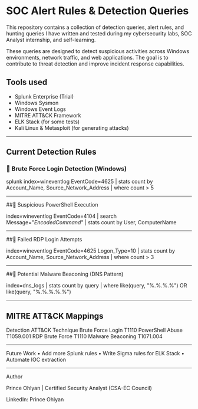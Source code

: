 # SOC Alert Rules & Detection Queries

This repository contains a collection of detection queries, alert rules, and hunting queries I have written and tested during my cybersecurity labs, SOC Analyst internship, and self-learning.

These queries are designed to detect suspicious activities across Windows environments, network traffic, and web applications. The goal is to contribute to threat detection and improve incident response capabilities.

## Tools used
- Splunk Enterprise (Trial)
- Windows Sysmon
- Windows Event Logs
- MITRE ATT&CK Framework
- ELK Stack (for some tests)
- Kali Linux & Metasploit (for generating attacks)

---

## Current Detection Rules

### 🔸 Brute Force Login Detection (Windows)

splunk
index=wineventlog EventCode=4625
| stats count by Account_Name, Source_Network_Address
| where count > 5

---

##🔸 Suspicious PowerShell Execution

index=wineventlog EventCode=4104
| search Message="*EncodedCommand*"
| stats count by User, ComputerName


---

##🔸 Failed RDP Login Attempts

index=wineventlog EventCode=4625 Logon_Type=10
| stats count by Account_Name, Source_Network_Address
| where count > 3


---

##🔸 Potential Malware Beaconing (DNS Pattern)

index=dns_logs
| stats count by query
| where like(query, "%.%.%.%") OR like(query, "%.%.%.%.%")


---

## MITRE ATT&CK Mappings

Detection	ATT&CK Technique
Brute Force Login	T1110
PowerShell Abuse	T1059.001
RDP Brute Force	T1110
Malware Beaconing	T1071.004


---

Future Work
	•	Add more Splunk rules
	•	Write Sigma rules for ELK Stack
	•	Automate IOC extraction

---

Author

Prince Ohlyan | Certified Security Analyst (CSA-EC Council)

LinkedIn: Prince Ohlyan
